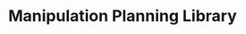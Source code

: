 ---
layout: page
title: Manipulation Planning Library
description: A motion planning library for manipulation! You can use it with any simulator (MoveIt!, Mujoco, Isaac, PyBullet and more), with python! 
img: assets/img/srmp_gif.gif
redirect: https://srmp-lib.github.io/
importance: 1
category: work
---